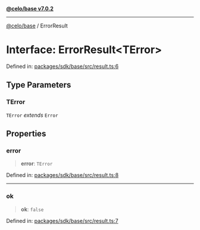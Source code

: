 [**@celo/base v7.0.2**](../README.md)

***

[@celo/base](../README.md) / ErrorResult

# Interface: ErrorResult\<TError\>

Defined in: [packages/sdk/base/src/result.ts:6](https://github.com/celo-org/developer-tooling/blob/master/packages/sdk/base/src/result.ts#L6)

## Type Parameters

### TError

`TError` *extends* `Error`

## Properties

### error

> **error**: `TError`

Defined in: [packages/sdk/base/src/result.ts:8](https://github.com/celo-org/developer-tooling/blob/master/packages/sdk/base/src/result.ts#L8)

***

### ok

> **ok**: `false`

Defined in: [packages/sdk/base/src/result.ts:7](https://github.com/celo-org/developer-tooling/blob/master/packages/sdk/base/src/result.ts#L7)
